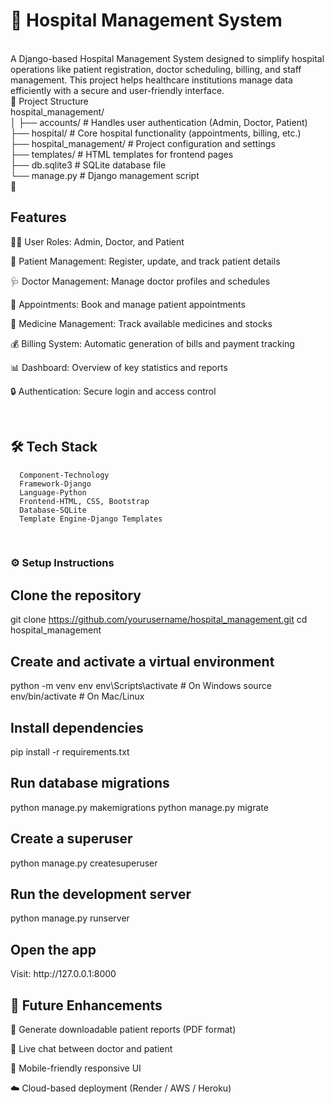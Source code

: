 <h1>🏥 Hospital Management System</h1>
<br>
A Django-based Hospital Management System designed to simplify hospital operations like patient registration, doctor scheduling, billing, and staff management.
This project helps healthcare institutions manage data efficiently with a secure and user-friendly interface.
<br>
📁 Project Structure
<br>
  hospital_management/
  <br>
  │
  ├── accounts/              # Handles user authentication (Admin, Doctor, Patient)
  <br>
  ├── hospital/              # Core hospital functionality (appointments, billing, etc.)
  <br>
  ├── hospital_management/   # Project configuration and settings
  <br>
  ├── templates/             # HTML templates for frontend pages
  <br>
  ├── db.sqlite3             # SQLite database file
  <br>
  └── manage.py              # Django management script
  
<br>
🚀 <h2>Features</h2>

  👨‍⚕️ User Roles: Admin, Doctor, and Patient
  
  🧍 Patient Management: Register, update, and track patient details
  
  🩺 Doctor Management: Manage doctor profiles and schedules
  
  📅 Appointments: Book and manage patient appointments
  
  💊 Medicine Management: Track available medicines and stocks
  
  💰 Billing System: Automatic generation of bills and payment tracking
  
  📊 Dashboard: Overview of key statistics and reports
  
  🔒 Authentication: Secure login and access control

  <br>
 <h2> 🛠️ Tech Stack</h2>

      Component-Technology
      Framework-Django
      Language-Python
      Frontend-HTML, CSS, Bootstrap
      Database-SQLite
      Template Engine-Django Templates
  <br>
  <h3>⚙️ Setup Instructions</h3>

<h2>Clone the repository</h2>

  git clone https://github.com/yourusername/hospital_management.git
  cd hospital_management


<h2>Create and activate a virtual environment</h2>

  python -m venv env
  env\Scripts\activate   # On Windows
  source env/bin/activate  # On Mac/Linux


<h2>Install dependencies</h2>

  pip install -r requirements.txt


<h2>Run database migrations</h2>

  python manage.py makemigrations
  python manage.py migrate


<h2>Create a superuser</h2>
  
  python manage.py createsuperuser


<h2>Run the development server</h2>

  python manage.py runserver


<h2>Open the app</h2>
  Visit: http://127.0.0.1:8000
<br>
<h2>🧠 Future Enhancements</h2>

  🧾 Generate downloadable patient reports (PDF format)
  
  💬 Live chat between doctor and patient
  
  📱 Mobile-friendly responsive UI
  
  ☁️ Cloud-based deployment (Render / AWS / Heroku)
